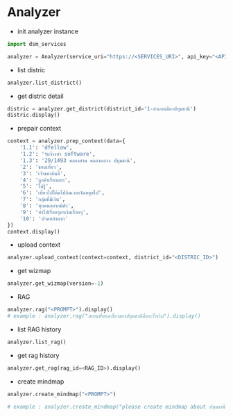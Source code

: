 # Analyzer

- init analyzer instance
```python
import dsm_services

analyzer = Analyzer(service_uri="https://<SERVICES_URI>", api_key="<API_KEY>")
```

- list distric
```python
analyzer.list_district()
```

- get distric detail
```python
distric = analyzer.get_district(district_id='1-อำเภอเมืองปทุมธานี')
distric.display()
```

- prepair context
```python
context = analyzer.prep_context(data={
    '1.1': 'dfellow',
    '1.2': 'รับจ้างทำ software',
    '1.3': '29/1493 คลองสาม คลองหลวง ปทุมธานี',
    '2': 'ชอบเที่ยว',
    '3': 'เจ้าของอินดี้',
    '4': 'ลูกค้าเรื่องมาก',
    '5': 'ไม่รู้',
    '6': 'เที่ยวไปโค้ดไปกินเวลาวันหยุดไป',
    '7': 'กลุ่มที่มีเงิน',
    '8': 'ทุกคนอยากมีตัง',
    '9': 'ทำไปเรื่อยๆหาเงินเรื่อยๆ',
    '10': 'ปวดหลังมาก'
})
context.display()
```

- upload context
```python
analyzer.upload_context(context=context, district_id="<DISTRIC_ID>")
```

- get wizmap
```python
analyzer.get_wizmap(version=-1)
```

- RAG
```python
analyzer.rag("<PROMPT>").display()
# example : analyzer.rag("สถานที่ท่องเที่ยวของปทุมธานีคืออะไรบ้าง").display()
```

- list RAG history
```python
analyzer.list_rag()
```

- get rag history
```python
analyzer.get_rag(rag_id=<RAG_ID>).display()
```

- create mindmap
```python
analyzer.create_mindmap("<PROMPT>")

# example : analyzer.create_mindmap("please create mindmap about ปทุมธานี")
```